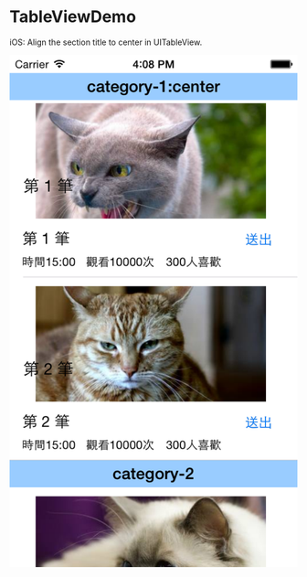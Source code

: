 TableViewDemo
=============

iOS: Align the section title to center in UITableView.

![Center](https://raw.githubusercontent.com/wwwins/TableViewDemo/TableViewWithScrollViewInHead/screenshots/Center.png)
